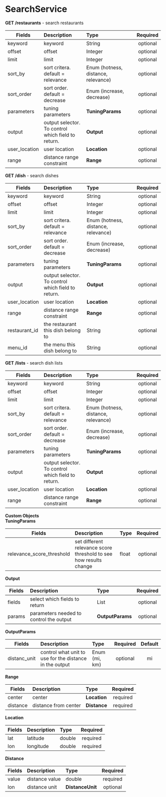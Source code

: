 # SearchService

**GET /restaurants**  - search restaurants

| Fields        | Description                                             | Type                                | Required | 
| ------------- |:--------------------------------------------------------|:----------------------------------- |:--------:|
| keyword       | keyword                                                 | String                              | optional |
| offset        | offset                                                  | Integer                             | optional |
| limit         | limit                                                   | Integer                             | optional |
| sort_by       | sort critera. default = relevance                       | Enum (hotness, distance, relevance) | optional |
| sort_order    | sort order. default = decrease                          | Enum (increase, decrease)           | optional |
| parameters    | tuning parameters                                       | **TuningParams**                    | optional |
| output        | output selector. <br />To control which field to return.| **Output**                          | optional |
| user_location | user location                                           | **Location**                        | optional |
| range         | distance range constraint                               | **Range**                           | optional |


**GET /dish** - search dishes

| Fields        | Description                                             | Type                                | Required | 
| ------------- |:--------------------------------------------------------|:----------------------------------- |:--------:|
| keyword       | keyword                                                 | String                              | optional |
| offset        | offset                                                  | Integer                             | optional |
| limit         | limit                                                   | Integer                             | optional |
| sort_by       | sort critera. default = relevance                       | Enum (hotness, distance, relevance) | optional |
| sort_order    | sort order. default = decrease                          | Enum (increase, decrease)           | optional |
| parameters    | tuning parameters                                       | **TuningParams**                    | optional |
| output        | output selector. <br />To control which field to return.| **Output**                          | optional |
| user_location | user location                                           | **Location**                        | optional |
| range         | distance range constraint                               | **Range**                           | optional |
| restaurant_id | the restaurant this dish belong to                      | String                              | optional |
| menu_id       | the menu       this dish belong to                      | String                              | optional |


**GET /lists** - search dish lists

| Fields        | Description                                             | Type                                | Required | 
| ------------- |:--------------------------------------------------------|:----------------------------------- |:--------:|
| keyword       | keyword                                                 | String                              | optional |
| offset        | offset                                                  | Integer                             | optional |
| limit         | limit                                                   | Integer                             | optional |
| sort_by       | sort critera. default = relevance                       | Enum (hotness, distance, relevance) | optional |
| sort_order    | sort order. default = decrease                          | Enum (increase, decrease)           | optional |
| parameters    | tuning parameters                                       | **TuningParams**                    | optional |
| output        | output selector. <br />To control which field to return.| **Output**                          | optional |
| user_location | user location                                           | **Location**                        | optional |
| range         | distance range constraint                               | **Range**                           | optional |


**Custom Objects**    
**TuningParams**   

| Fields                    | Description                                                      | Type  | Required | 
| --------------------------|:-----------------------------------------------------------------|:------|:--------:|
| relevance_score_threshold | set different relevance score threshold to see how results change| float | optional |


**Output**    

| Fields | Description                             | Type               | Required | 
| -------|:----------------------------------------|:-------------------|:--------:|
| fields | select which fields to return           | List<String>       | optional |
| params | parameters needed to control the output | **OutputParams**   | optional |


**OutputParams**    

| Fields | Description                                                   | Type         | Required | Default | 
| -------|:--------------------------------------------------------------|:-------------|:--------:|:-------:|
| distanc_unit | control what unit to use for the distance in the output | Enum (mi, km)| optional | mi      |


**Range**    

| Fields   | Description          | Type         | Required | 
| ---------|:---------------------|:-------------|:--------:|
| center   | center               | **Location** | required |
| distance | distance from center | **Distance** | required |


**Location**    

| Fields | Description | Type   | Required | 
| -------|:------------|:-------|:--------:|
| lat    | latitude    | double | required |
| lon    | longitude   | double | required |


**Distance**    

| Fields | Description    | Type             | Required | 
| -------|:---------------|:-----------------|:--------:|
| value  | distance value | double           | required |
| lon    | distance unit  | **DistanceUnit** | optional |








